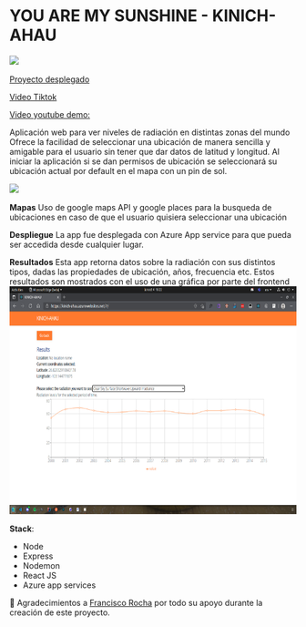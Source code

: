 # YOU ARE MY SUNSHINE - KINICH-AHAU

<img src="https://user-images.githubusercontent.com/71615543/135927460-46381589-b556-43c5-bceb-60580d176378.png" width="400"  />

[Proyecto desplegado](https://kinich-ahau.azurewebsites.net/#/)

[Video Tiktok](https://www.tiktok.com/@jordi_621/video/7015272473952292102?_d=secCgYIASAHKAESPgo875rMPvjVdT%2BxDTZPSyvmWugJaVr0oupWbDanuyBs5PZps1qwGtH2cf6tHf9Wi3jsRgN6%2BuoPtnLuEvIKGgA%3D&checksum=27044f31918707764b9f08f5fd3111cbdfa58faec52f64892fbacc4c294bf86e&language=en&preview_pb=0&sec_user_id=MS4wLjABAAAA5raETGVaHceK-wwC15k261ma6X2H8WGnAfV8llBko5QoUWCfB_EKd9aiXEDKY6g0&share_app_id=1233&share_item_id=7015272473952292102&share_link_id=20228AFB-EC9F-4BF3-BAB0-41273F139902&source=h5_m&timestamp=1633370577&tt_from=copy&u_code=dl2fa8h9f9e2ej&user_id=7015225532758623238&utm_campaign=client_share&utm_medium=ios&utm_source=copy&_r=1)

[Video youtube demo:](https://www.youtube.com/shorts/m4Q0_V_NbyA?feature=share)

Aplicación web para ver niveles de radiación en distintas zonas del mundo
Ofrece la facilidad de seleccionar una ubicación de manera sencilla y amigable para el usuario sin tener que dar datos de latitud y longitud.
Al iniciar la aplicación si se dan permisos de ubicación se seleccionará su ubicación actual por default en el mapa con un pin de sol.

<img src="https://user-images.githubusercontent.com/71615543/135945129-4127d196-0e31-4a7f-b043-ae106f2304f1.png" height="400" />

**Mapas**
Uso de google maps API y google places para la busqueda de ubicaciones en caso de que el usuario quisiera seleccionar una ubicación

**Despliegue**
La app fue desplegada con Azure App service para que pueda ser accedida desde cualquier lugar.

**Resultados**
Esta app retorna datos sobre la radiación con sus distintos tipos, dadas las propiedades de ubicación, años, frecuencia etc.
Estos resultados son mostrados con el uso de una gráfica por parte del frontend
<img src="./images/Screenshot from 2021-10-04 18-22-19.png" height="400" />

**Stack**:

- Node
- Express
- Nodemon
- React JS
- Azure app services

🚀️ Agradecimientos a [Francisco Rocha](!https://github.com/fcoalerocha) por todo su apoyo durante la creación de este proyecto.